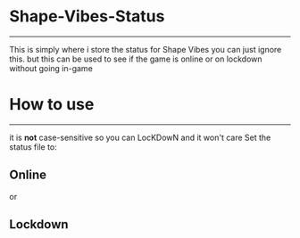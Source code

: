 # Shape-Vibes-Status

--------------------

This is simply where i store the status for Shape Vibes you can just ignore this.
but this can be used to see if the game is online or on lockdown without going in-game

# How to use
--------------------

it is **not** case-sensitive so you can LocKDowN and it won't care
Set the status file to:

## Online

or 

## Lockdown
